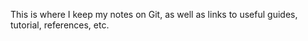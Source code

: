 This is where I keep my notes on Git, as well as links to useful guides, tutorial, references, etc.

